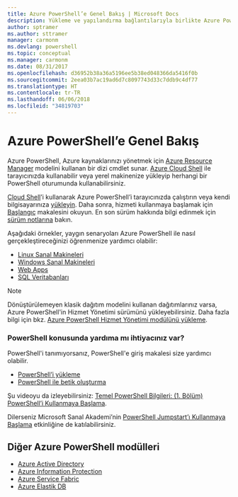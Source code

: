 ```yaml
---
title: Azure PowerShell’e Genel Bakış | Microsoft Docs
description: Yükleme ve yapılandırma bağlantılarıyla birlikte Azure PowerShell’e genel bakış.
author: sptramer
ms.author: sttramer
manager: carmonm
ms.devlang: powershell
ms.topic: conceptual
ms.manager: carmonm
ms.date: 08/31/2017
ms.openlocfilehash: d36952b38a36a5196ee5b38ed048366da5416f0b
ms.sourcegitcommit: 2eea03b7ac19ad6d7c8097743d33c7ddb9c4df77
ms.translationtype: HT
ms.contentlocale: tr-TR
ms.lasthandoff: 06/06/2018
ms.locfileid: "34819703"
---
```

# <a name="overview-of-azure-powershell"></a>Azure PowerShell’e Genel Bakış

Azure PowerShell, Azure kaynaklarınızı yönetmek için [Azure Resource Manager](/azure/azure-resource-manager/resource-group-overview) modelini kullanan bir dizi cmdlet sunar. [Azure Cloud Shell](/azure/cloud-shell/overview) ile tarayıcınızda kullanabilir veya yerel makinenize yükleyip herhangi bir PowerShell oturumunda kullanabilirsiniz.

[Cloud Shell](/azure/cloud-shell/overview)’i kullanarak Azure PowerShell’i tarayıcınızda çalıştırın veya kendi bilgisayarınıza [yükleyin](install-azurerm-ps.md). Daha sonra, hizmeti kullanmaya başlamak için [Başlangıç](get-started-azureps.md) makalesini okuyun. En son sürüm hakkında bilgi edinmek için [sürüm notlarına](release-notes-azureps.md) bakın.

Aşağıdaki örnekler, yaygın senaryoları Azure PowerShell ile nasıl gerçekleştireceğinizi öğrenmenize yardımcı olabilir:

* [Linux Sanal Makineleri](/azure/virtual-machines/virtual-machines-linux-powershell-samples?toc=/powershell/azure/toc.json)
* [Windows Sanal Makineleri](/azure/virtual-machines/virtual-machines-windows-powershell-samples?toc=/powershell/azure/toc.json)
* [Web Apps](/azure/app-service-web/app-service-powershell-samples?toc=/powershell/azure/toc.json)
* [SQL Veritabanları](/azure/sql-database/sql-database-powershell-samples?toc=/powershell/azure/toc.json)

> [!NOTE]
> Dönüştürülemeyen klasik dağıtım modelini kullanan dağıtımlarınız varsa, Azure PowerShell'in Hizmet Yönetimi sürümünü yükleyebilirsiniz. Daha fazla bilgi için bkz. [Azure PowerShell Hizmet Yönetimi modülünü yükleme](/powershell/azure/servicemanagement/install-azure-ps).


### <a name="need-help-with-powershell"></a>PowerShell konusunda yardıma mı ihtiyacınız var?

PowerShell'i tanımıyorsanız, PowerShell'e giriş makalesi size yardımcı olabilir.

* [PowerShell’i yükleme](/powershell/scripting/installing-windows-powershell)
* [PowerShell ile betik oluşturma](/powershell/scripting/scripting-with-windows-powershell)

Şu videoyu da izleyebilirsiniz: [Temel PowerShell Bilgileri: (1. Bölüm) PowerShell’i Kullanmaya Başlama](https://channel9.msdn.com/Blogs/Taste-of-Premier/PowerShellBasicsPart1).

Dilerseniz Microsoft Sanal Akademi’nin [PowerShell Jumpstart’ı Kullanmaya Başlama](https://mva.microsoft.com/liveevents/powershell-jumpstart) etkinliğine de katılabilirsiniz.

## <a name="other-azure-powershell-modules"></a>Diğer Azure PowerShell modülleri

* [Azure Active Directory](/powershell/azure/active-directory/)
* [Azure Information Protection](/powershell/azure/aip/)
* [Azure Service Fabric](/powershell/azure/service-fabric/)
* [Azure Elastik DB](/powershell/azure/elasticdbjobs/)

